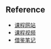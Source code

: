 
## Reference

- [课程网站](https://groups.csail.mit.edu/gdpgroup/6838_spring_2021.html#:~:text=Introduces%20mathematical%2C%20algorithmic%2C%20and%20statistical%20tools%20needed%20to,computer%20vision%2C%20medical%20imaging%2C%20architecture%2C%20and%20other%20fields.)
- [课程视频](https://www.bilibili.com/video/BV1Mf4y1s7Nu)
- [借鉴笔记](https://peng00bo00.github.io/blog/category/shape-analysis/)


